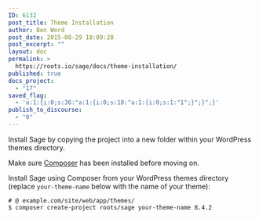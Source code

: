 ```yaml
---
ID: 6132
post_title: Theme Installation
author: Ben Word
post_date: 2015-08-29 18:09:28
post_excerpt: ""
layout: doc
permalink: >
  https://roots.io/sage/docs/theme-installation/
published: true
docs_project:
  - "17"
saved_flag:
  - 'a:1:{i:0;s:36:"a:1:{i:0;s:18:"a:1:{i:0;s:1:"1";}";}";}'
publish_to_discourse:
  - "0"
---
```

Install Sage by copying the project into a new folder within your WordPress themes directory.

Make sure [Composer](https://getcomposer.org/download/) has been installed before moving on.

Install Sage using Composer from your WordPress themes directory (replace `your-theme-name` below with the name of your theme):

```shell
# @ example.com/site/web/app/themes/
$ composer create-project roots/sage your-theme-name 8.4.2
```
